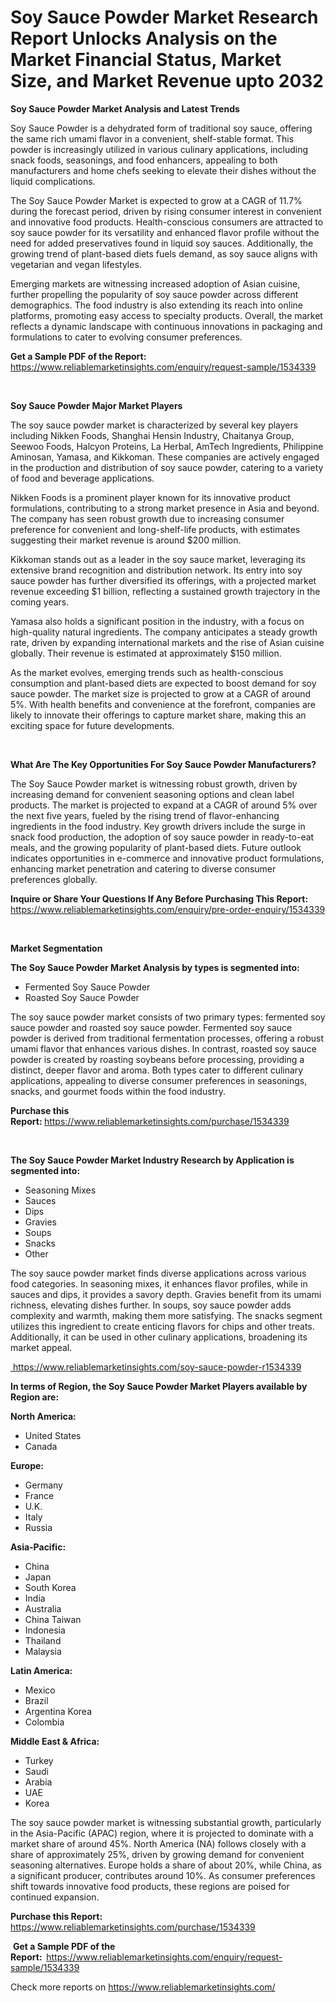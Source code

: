 <p><h1>Soy Sauce Powder Market Research Report Unlocks Analysis on the Market Financial Status, Market Size, and Market Revenue upto 2032</h1></p><p><strong>Soy Sauce Powder Market Analysis and Latest Trends</strong></p>
<p><p>Soy Sauce Powder is a dehydrated form of traditional soy sauce, offering the same rich umami flavor in a convenient, shelf-stable format. This powder is increasingly utilized in various culinary applications, including snack foods, seasonings, and food enhancers, appealing to both manufacturers and home chefs seeking to elevate their dishes without the liquid complications.</p><p>The Soy Sauce Powder Market is expected to grow at a CAGR of 11.7% during the forecast period, driven by rising consumer interest in convenient and innovative food products. Health-conscious consumers are attracted to soy sauce powder for its versatility and enhanced flavor profile without the need for added preservatives found in liquid soy sauces. Additionally, the growing trend of plant-based diets fuels demand, as soy sauce aligns with vegetarian and vegan lifestyles.</p><p>Emerging markets are witnessing increased adoption of Asian cuisine, further propelling the popularity of soy sauce powder across different demographics. The food industry is also extending its reach into online platforms, promoting easy access to specialty products. Overall, the market reflects a dynamic landscape with continuous innovations in packaging and formulations to cater to evolving consumer preferences.</p></p>
<p><strong>Get a Sample PDF of the Report:&nbsp;</strong> <a href="https://www.reliablemarketinsights.com/enquiry/request-sample/1534339?utm_campaign=2012&utm_medium=2&utm_source=Github&utm_content=ia&utm_term=14022025&utm_id=soy-sauce-powder">https://www.reliablemarketinsights.com/enquiry/request-sample/1534339</a></p>
<p>&nbsp;</p>
<p><strong>Soy Sauce Powder Major Market Players</strong></p>
<p><p>The soy sauce powder market is characterized by several key players including Nikken Foods, Shanghai Hensin Industry, Chaitanya Group, Seewoo Foods, Halcyon Proteins, La Herbal, AmTech Ingredients, Philippine Aminosan, Yamasa, and Kikkoman. These companies are actively engaged in the production and distribution of soy sauce powder, catering to a variety of food and beverage applications.</p><p>Nikken Foods is a prominent player known for its innovative product formulations, contributing to a strong market presence in Asia and beyond. The company has seen robust growth due to increasing consumer preference for convenient and long-shelf-life products, with estimates suggesting their market revenue is around $200 million. </p><p>Kikkoman stands out as a leader in the soy sauce market, leveraging its extensive brand recognition and distribution network. Its entry into soy sauce powder has further diversified its offerings, with a projected market revenue exceeding $1 billion, reflecting a sustained growth trajectory in the coming years.</p><p>Yamasa also holds a significant position in the industry, with a focus on high-quality natural ingredients. The company anticipates a steady growth rate, driven by expanding international markets and the rise of Asian cuisine globally. Their revenue is estimated at approximately $150 million.</p><p>As the market evolves, emerging trends such as health-conscious consumption and plant-based diets are expected to boost demand for soy sauce powder. The market size is projected to grow at a CAGR of around 5%. With health benefits and convenience at the forefront, companies are likely to innovate their offerings to capture market share, making this an exciting space for future developments.</p></p>
<p>&nbsp;</p>
<p><strong>What Are The Key Opportunities For Soy Sauce Powder Manufacturers?</strong></p>
<p><p>The Soy Sauce Powder market is witnessing robust growth, driven by increasing demand for convenient seasoning options and clean label products. The market is projected to expand at a CAGR of around 5% over the next five years, fueled by the rising trend of flavor-enhancing ingredients in the food industry. Key growth drivers include the surge in snack food production, the adoption of soy sauce powder in ready-to-eat meals, and the growing popularity of plant-based diets. Future outlook indicates opportunities in e-commerce and innovative product formulations, enhancing market penetration and catering to diverse consumer preferences globally.</p></p>
<p><strong>Inquire or Share Your Questions If Any Before Purchasing This Report:</strong> <a href="https://www.reliablemarketinsights.com/enquiry/pre-order-enquiry/1534339?utm_campaign=2012&utm_medium=2&utm_source=Github&utm_content=ia&utm_term=14022025&utm_id=soy-sauce-powder">https://www.reliablemarketinsights.com/enquiry/pre-order-enquiry/1534339</a></p>
<p>&nbsp;</p>
<p><strong>Market Segmentation</strong></p>
<p><strong>The Soy Sauce Powder Market Analysis by types is segmented into:</strong></p>
<p><ul><li>Fermented Soy Sauce Powder</li><li>Roasted Soy Sauce Powder</li></ul></p>
<p><p>The soy sauce powder market consists of two primary types: fermented soy sauce powder and roasted soy sauce powder. Fermented soy sauce powder is derived from traditional fermentation processes, offering a robust umami flavor that enhances various dishes. In contrast, roasted soy sauce powder is created by roasting soybeans before processing, providing a distinct, deeper flavor and aroma. Both types cater to different culinary applications, appealing to diverse consumer preferences in seasonings, snacks, and gourmet foods within the food industry.</p></p>
<p><strong>Purchase this Report:&nbsp;</strong><a href="https://www.reliablemarketinsights.com/purchase/1534339?utm_campaign=2012&utm_medium=2&utm_source=Github&utm_content=ia&utm_term=14022025&utm_id=soy-sauce-powder">https://www.reliablemarketinsights.com/purchase/1534339</a></p>
<p>&nbsp;</p>
<p><strong>The Soy Sauce Powder Market Industry Research by Application is segmented into:</strong></p>
<p><ul><li>Seasoning Mixes</li><li>Sauces</li><li>Dips</li><li>Gravies</li><li>Soups</li><li>Snacks</li><li>Other</li></ul></p>
<p><p>The soy sauce powder market finds diverse applications across various food categories. In seasoning mixes, it enhances flavor profiles, while in sauces and dips, it provides a savory depth. Gravies benefit from its umami richness, elevating dishes further. In soups, soy sauce powder adds complexity and warmth, making them more satisfying. The snacks segment utilizes this ingredient to create enticing flavors for chips and other treats. Additionally, it can be used in other culinary applications, broadening its market appeal.</p></p>
<p><a href="https://www.reliablemarketinsights.com/soy-sauce-powder-r1534339?utm_campaign=2012&utm_medium=2&utm_source=Github&utm_content=ia&utm_term=14022025&utm_id=soy-sauce-powder">&nbsp;https://www.reliablemarketinsights.com/soy-sauce-powder-r1534339</a></p>
<p><strong>In terms of Region, the Soy Sauce Powder Market Players available by Region are:</strong></p>
<p>
    <p> <strong> North America: </strong>
        <ul>
            <li>United States</li>
            <li>Canada</li>
        </ul>
        </p> 
    <p> <strong> Europe: </strong>
        <ul>
            <li>Germany</li>
            <li>France</li>
            <li>U.K.</li>
            <li>Italy</li>
            <li>Russia</li>
        </ul>
        </p> 
    <p> <strong> Asia-Pacific: </strong>
        <ul>
            <li>China</li>
            <li>Japan</li>
            <li>South Korea</li>
            <li>India</li>
            <li>Australia</li>
            <li>China Taiwan</li>
            <li>Indonesia</li>
            <li>Thailand</li>
            <li>Malaysia</li>
        </ul>
        </p> 
    <p> <strong> Latin America: </strong>
        <ul>
            <li>Mexico</li>
            <li>Brazil</li>
            <li>Argentina Korea</li>
            <li>Colombia</li>
        </ul>
        </p> 
    <p> <strong> Middle East & Africa: </strong>
        <ul>
            <li>Turkey</li>
            <li>Saudi</li>
            <li>Arabia</li>
            <li>UAE</li>
            <li>Korea</li>
        </ul>
    </p>
    </p>
<p><p>The soy sauce powder market is witnessing substantial growth, particularly in the Asia-Pacific (APAC) region, where it is projected to dominate with a market share of around 45%. North America (NA) follows closely with a share of approximately 25%, driven by growing demand for convenient seasoning alternatives. Europe holds a share of about 20%, while China, as a significant producer, contributes around 10%. As consumer preferences shift towards innovative food products, these regions are poised for continued expansion.</p></p>
<p><strong>Purchase this Report: </strong><a href="https://www.reliablemarketinsights.com/purchase/1534339?utm_campaign=2012&utm_medium=2&utm_source=Github&utm_content=ia&utm_term=14022025&utm_id=soy-sauce-powder">https://www.reliablemarketinsights.com/purchase/1534339</a></p>
<p>&nbsp;<strong>Get a Sample PDF of the Report:&nbsp;&nbsp;</strong><a href="https://www.reliablemarketinsights.com/enquiry/request-sample/1534339?utm_campaign=2012&utm_medium=2&utm_source=Github&utm_content=ia&utm_term=14022025&utm_id=soy-sauce-powder">https://www.reliablemarketinsights.com/enquiry/request-sample/1534339</a></p>
<p><strong></strong></p>
<p>Check more reports on <a href="https://www.reliablemarketinsights.com/?utm_campaign=2012&utm_medium=2&utm_source=Github&utm_content=ia&utm_term=14022025&utm_id=soy-sauce-powder">https://www.reliablemarketinsights.com/</a></p>